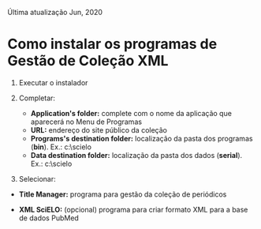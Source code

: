 Última atualização Jun, 2020



# Como instalar os programas de Gestão de Coleção XML

1. Executar o instalador
2. Completar:

   - **Application's folder:** complete com o nome da aplicação que aparecerá no Menu de Programas
   - **URL:** endereço do site público da coleção
   - **Programs's destination folder:** localização da pasta dos programas (**bin**). Ex.: c:\\scielo
   - **Data destination folder:** localização da pasta dos dados (**serial**). Ex.: c:\\scielo


    [Formulário de Instalação]: img/installation_setup.png "Formulário de Instalação"


3. Selecionar:

  - **Title Manager:** programa para gestão da coleção de periódicos
  - **XML SciELO:** (opcional) programa para criar formato XML para a base de dados PubMed


    [Seleção de programas]: img/howtoinstall_programs.png "Seleção de programas"

